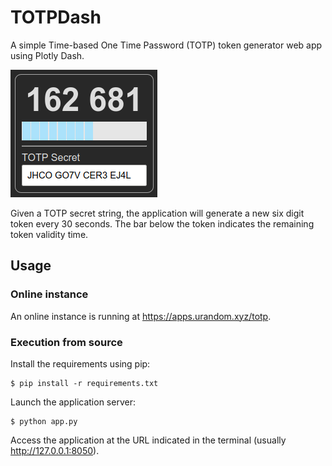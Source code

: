 # TOTPDash
A simple Time-based One Time Password (TOTP) token generator web app using Plotly Dash.

![Screen Capture](example.png)

Given a TOTP secret string, the application will generate a new six digit token every 30 seconds. The bar below the token indicates the remaining token validity time.

## Usage

### Online instance

An online instance is running at https://apps.urandom.xyz/totp.

### Execution from source

Install the requirements using pip:

```
$ pip install -r requirements.txt
```

Launch the application server:

```
$ python app.py
```

Access the application at the URL indicated in the terminal (usually http://127.0.0.1:8050).